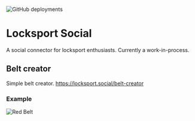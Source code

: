 ![GitHub deployments](https://img.shields.io/github/deployments/rummik/locksport.social/production?label=deployment)
# Locksport Social
A social connector for locksport enthusiasts.  Currently a work-in-process.

## Belt creator
Simple belt creator. https://locksport.social/belt-creator

### Example
![Red Belt](https://locksport.social/api/belt?color=FF0000)
